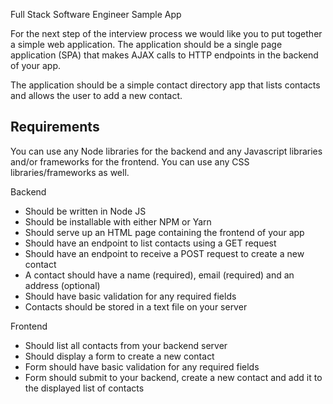 Full Stack Software Engineer Sample App

For the next step of the interview process we would like you to put together a simple web application. The application should be a single page application (SPA) that makes AJAX calls to HTTP endpoints in the backend of your app.

The application should be a simple contact directory app that lists contacts and allows the user to add a new contact.

## Requirements

You can use any Node libraries for the backend and any Javascript libraries and/or frameworks for the frontend. You can use any CSS libraries/frameworks as well.

Backend

- Should be written in Node JS
- Should be installable with either NPM or Yarn
- Should serve up an HTML page containing the frontend of your app
- Should have an endpoint to list contacts using a GET request
- Should have an endpoint to receive a POST request to create a new contact
- A contact should have a name (required), email (required) and an address (optional)
- Should have basic validation for any required fields
- Contacts should be stored in a text file on your server

Frontend

- Should list all contacts from your backend server
- Should display a form to create a new contact
- Form should have basic validation for any required fields
- Form should submit to your backend, create a new contact and add it to the displayed list of contacts
